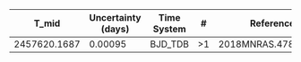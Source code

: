 |T_mid        |Uncertainty (days)|Time System|#  |Reference           |
|-------------|------------------|-----------|---|--------------------|
|2457620.1687 |0.00095           |BJD_TDB    |>1 |2018MNRAS.478.4720G |
